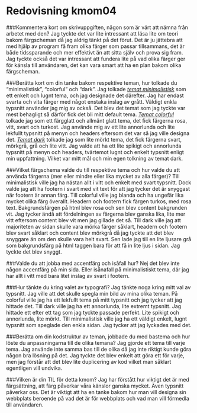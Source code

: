 ---
---
Redovisning kmom04
=========================

###Kommentera kort om skrivuppgiften, någon som är värt att nämna från arbetet med den?
Jag tyckte det var lite intressant att läsa lite om teori bakom färgscheman då jag aldrig tänkt på det förut. Det är ju jättebra att med hjälp av program få fram olika färger som passar tillsammans, det är både tidssparande och mer effektivt än att sitta själv och prova sig fram. Jag tyckte också det var intressant att fundera lite på vad olika färger ger för känsla till användaren, det kan vara smart att ha en plan bakom olika färgscheman.

###Berätta kort om din tanke bakom respektive teman, hur tolkade du “minimalistisk”, “colorful” och “dark”.
Jag tolkade <i><a href="http://www.student.bth.se/~frlg18/dbwebb-kurser/design/me/redovisa/htdocs/redovisning/kmom04/?style=kmom04_minimalistic">temat minimalistisk</a></i> som ett enkelt och lugnt tema, och jag designade det därefter. Jag har endast svarta och vita färger med något enstaka inslag av grått. Väldigt enkla typsnitt använder jag mig av också. Det blev det temat som jag tyckte var mest behagligt så därför fick det bli mitt default tema.
<i><a href="http://www.student.bth.se/~frlg18/dbwebb-kurser/design/me/redovisa/htdocs/redovisning/kmom04/?style=kmom04_colorful">Temat colorful</a></i> tolkade jag som ett färgglatt och allmänt glatt tema, det fick färgerna rosa, vitt, svart och turkost. Jag använde mig av ett lite annorlunda och lite lekfullt typsnitt på menyn och headers eftersom det var så jag ville designa det.
<i><a href="http://www.student.bth.se/~frlg18/dbwebb-kurser/design/me/redovisa/htdocs/redovisning/kmom04/?style=kmom04_dark">Temat dark</a></i> tolkade jag som lite mörkt tema, det fick färgerna svart, mörkgrå, grå och lite vitt. Jag valde att ha ett lite spikigt och annorlunda typsnitt på menyn och headers, tvärtemot lugnt och enkelt typsnitt enligt min uppfattning. Vilket var mitt mål och min egen tolkning av temat dark.

###Vilket färgschema valde du till respektive tema och hur valde du att använda färgerna (mer eller mindre eller lika mycket av alla färger)?
Till minimalistisk ville jag ha nästan allt i vitt och enkelt med svart typsnitt. Dock valde jag att ha footern i svart med vit text för att jag tycker det är snyggast när footern är annan färg.
Till colorful ville jag blanda och ha ungefär lika mycket olika färg överallt. Headern och footern fick färgen turkos, med rosa text. Bakgrundsfärgen på html blev rosa och sen blev content bakgrunden vit. Jag tycker ändå att fördelningen av färgerna blev ganska lika, lite mer vitt eftersom content blev vit men jag gillade det så.
Till dark ville jag att majoriteten av sidan skulle vara mörka färger såklart, headern och footern blev svart såklart och content blev mörkgrå då jag tyckte att det blev snyggare än om den skulle vara helt svart. Sen lade jag till en lite ljusare grå som bakgrundsfärg på html taggen bara för att få in lite ljus i sidan. Jag tyckte det blev snyggt.

###Valde du att jobba med accentfärg och isåfall hur?
Nej det blev inte någon accentfärg på min sida. Eller isånafall på minimalistiskt tema, där jag har allt i vitt med bara litet inslag av svart i footern.

###Hur tänkte du kring valet av typografi?
Jag tänkte noga kring mitt val av typsnitt. Jag ville att det skulle spegla min bild av mina olika teman. På colorful ville jag ha ett lekfullt tema på mitt typsnitt och jag tycker att jag hittade det. Till dark ville jag ha ett annorlunda, lite extremt typsnitt. Jag hittade ett efter ett tag som jag tyckte passade perfekt. Lite spikigt och annorlunda, lite mörkt. Till minimalistisk ville jag ha ett väldigt enkelt, lugnt typsnitt som speglade den enkla sidan. Jag tycker att jag lyckades med det.

###Berätta om din kodstruktur av teman, jobbade du med bastema och hur löste du anpassningarna till de olika temana?
Jag gjorde ett tema till varje tema. Jag använde inte samma bas till de olika då jag inte riktigt kunde göra någon bra lösning på det. Jag tyckte det blev enkelt att göra ett för varje, men jag förstår att det blev lite duplicering av kod vilket man såklart egentligen vill undvika.

###Vilken är din TIL för detta kmom?
Jag har förstått hur viktigt det är med färgsättning, att färg påverkar våra känslor ganska mycket. Även typsnitt påverkar oss. Det är viktigt att ha en tanke bakom hur man vill designa sin webbplats beroende på vad det är för webbplats och vad man vill förmedla till användaren.